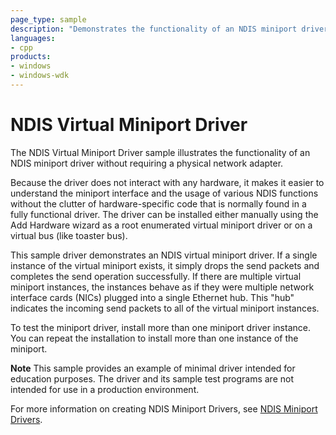 ```yaml
---
page_type: sample
description: "Demonstrates the functionality of an NDIS miniport driver without requiring a physical network adapter."
languages:
- cpp
products:
- windows
- windows-wdk
---
```




<!---
    name: NDIS Virtual Miniport Driver
    platform: WDM
    language: cpp
    category: Network
    description: Demonstrates the functionality of an NDIS miniport driver without requiring a physical network adapter.
    samplefwlink: http://go.microsoft.com/fwlink/p/?LinkId=617918
--->

# NDIS Virtual Miniport Driver

The NDIS Virtual Miniport Driver sample illustrates the functionality of an NDIS miniport driver without requiring a physical network adapter.

Because the driver does not interact with any hardware, it makes it easier to understand the miniport interface and the usage of various NDIS functions without the clutter of hardware-specific code that is normally found in a fully functional driver. The driver can be installed either manually using the Add Hardware wizard as a root enumerated virtual miniport driver or on a virtual bus (like toaster bus).

This sample driver demonstrates an NDIS virtual miniport driver. If a single instance of the virtual miniport exists, it simply drops the send packets and completes the send operation successfully. If there are multiple virtual miniport instances, the instances behave as if they were multiple network interface cards (NICs) plugged into a single Ethernet hub. This "hub" indicates the incoming send packets to all of the virtual miniport instances.

To test the miniport driver, install more than one miniport driver instance. You can repeat the installation to install more than one instance of the miniport.

**Note** This sample provides an example of minimal driver intended for education purposes. The driver and its sample test programs are not intended for use in a production environment.

For more information on creating NDIS Miniport Drivers, see [NDIS Miniport Drivers](http://msdn.microsoft.com/en-us/library/windows/hardware/ff565949).
